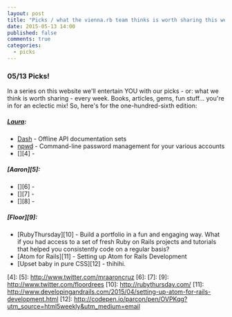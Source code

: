 ```yaml
---
layout: post
title: "Picks / what the vienna.rb team thinks is worth sharing this week"
date: 2015-05-13 14:00
published: false
comments: true
categories:
  - picks
---
```


### 05/13 Picks!

In a series on this website we'll entertain YOU with our picks - or: what we think is worth sharing - every week.
Books, articles, gems, fun stuff... you're in for an eclectic mix! So, here's for the one-hundred-sixth edition:

##### [Laura][1]:
- [Dash][2] - Offline API documentation sets
- [npwd][3] - Command-line password management for your various accounts
- [][4] -

##### [Aaron][5]:
- [][6] -
- [][7] -
- [][8] -


##### [Floor][9]:
- [RubyThursday][10] - Build a portfolio in a fun and engaging way. What if you had access to a set of fresh Ruby on Rails projects and tutorials that helped you consistently code on a regular basis?
- [Atom for Rails][11] - Setting up Atom for Rails Development
- [Upset baby in pure CSS][12] - thihihi.


[1]: http://www.twitter.com/alicetragedy
[2]: https://kapeli.com/dash
[3]: https://github.com/kaepora/npwd
[4]:
[5]: http://www.twitter.com/mraaroncruz
[6]:
[7]:
[9]: http://www.twitter.com/floordrees
[10]: http://rubythursday.com/
[11]: http://www.developingandrails.com/2015/04/setting-up-atom-for-rails-development.html
[12]: http://codepen.io/parcon/pen/OVPKqg?utm_source=html5weekly&utm_medium=email
